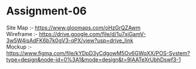 # Assignment-06
Site Map :- https://www.gloomaps.com/oHzGrQZAwm <br>
Wireframe :- https://drive.google.com/file/d/1u7xjGamV-3w5W4isAdFK6b7k0gV3-qPX/view?usp=drive_link  <br>
Mockup :- https://www.figma.com/file/kYDpD3yCdgowM5Ov6GWqXX/POS-System?type=design&node-id=0%3A1&mode=design&t=9IAATeXrUbhDswf3-1
